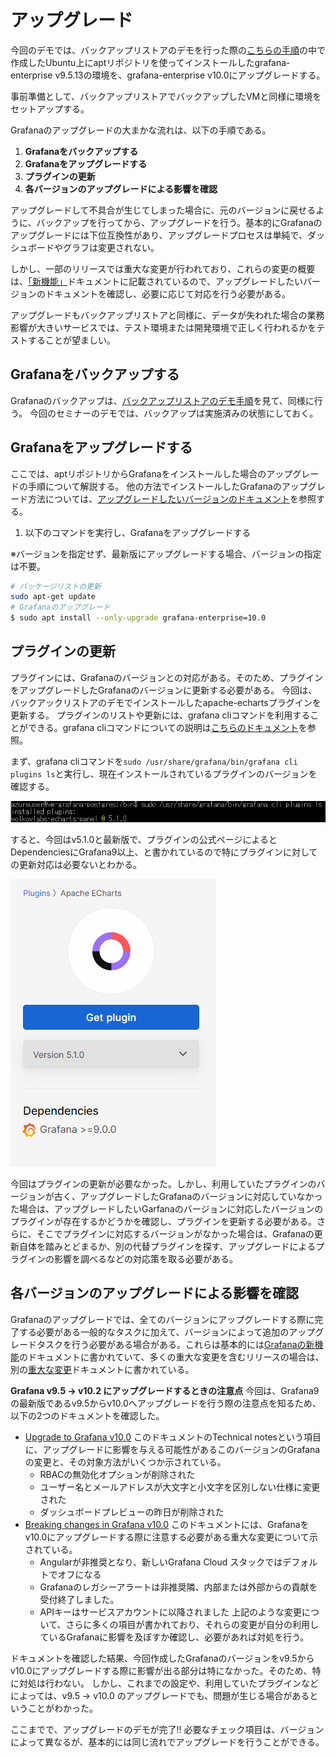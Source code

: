 # アップグレード
今回のデモでは、バックアップリストアのデモを行った際の[こちらの手順](../backup-restore/README.md)の中で作成したUbuntu上にaptリポジトリを使ってインストールしたgrafana-enterprise v9.5.13の環境を、grafana-enterprise v10.0にアップグレードする。

事前準備として、バックアップリストアでバックアップしたVMと同様に環境をセットアップする。

Grafanaのアップグレードの大まかな流れは、以下の手順である。

1. **Grafanaをバックアップする**
2. **Grafanaをアップグレードする**
3. **プラグインの更新**
4. **各バージョンのアップグレードによる影響を確認**

アップグレードして不具合が生じてしまった場合に、元のバージョンに戻せるように、バックアップを行ってから、アップグレードを行う。基本的にGrafanaのアップグレードには下位互換性があり、アップグレードプロセスは単純で、ダッシュボードやグラフは変更されない。

しかし、一部のリリースでは重大な変更が行われており、これらの変更の概要は、[「新機能」](https://grafana.com/docs/grafana/latest/whatsnew/)ドキュメントに記載されているので、アップグレードしたいバージョンのドキュメントを確認し、必要に応じて対応を行う必要がある。

アップグレードもバックアップリストアと同様に、データが失われた場合の業務影響が大きいサービスでは、テスト環境または開発環境で正しく行われるかをテストすることが望ましい。

## Grafanaをバックアップする
Grafanaのバックアップは、[バックアップリストアのデモ手順](../backup-restore/README.md)を見て、同様に行う。
今回のセミナーのデモでは、バックアップは実施済みの状態にしておく。

## Grafanaをアップグレードする
ここでは、aptリポジトリからGrafanaをインストールした場合のアップグレードの手順について解説する。
他の方法でインストールしたGrafanaのアップグレード方法については、[アップグレードしたいバージョンのドキュメント](https://grafana.com/docs/grafana/latest/upgrade-guide/upgrade-v10.2/)を参照する。

1. 以下のコマンドを実行し、Grafanaをアップグレードする

※バージョンを指定せず、最新版にアップグレードする場合、バージョンの指定は不要。
```bash
# パッケージリストの更新
sudo apt-get update
# Grafanaのアップグレード
$ sudo apt install --only-upgrade grafana-enterprise=10.0
```

## プラグインの更新
プラグインには、Grafanaのバージョンとの対応がある。そのため、プラグインをアップグレードしたGrafanaのバージョンに更新する必要がある。
今回は、バックアックリストアのデモでインストールしたapache-echartsプラグインを更新する。
プラグインのリストや更新には、grafana cliコマンドを利用することができる。grafana cliコマンドについての説明は[こちらのドキュメント](https://grafana.com/docs/grafana/latest/cli/)を参照。

まず、grafana cliコマンドを`sudo /usr/share/grafana/bin/grafana cli plugins ls`と実行し、現在インストールされているプラグインのバージョンを確認する。

![Alt text](./images/grafana-installed-plugins.png)

すると、今回はv5.1.0と最新版で、プラグインの公式ページによるとDependenciesにGrafana9以上、と書かれているので特にプラグインに対しての更新対応は必要ないとわかる。

![Alt text](./images/ApacheEChartsPageCapture.png)

今回はプラグインの更新が必要なかった。しかし、利用していたプラグインのバージョンが古く、アップグレードしたGrafanaのバージョンに対応していなかった場合は、アップグレードしたいGarfanaのバージョンに対応したバージョンのプラグインが存在するかどうかを確認し、プラグインを更新する必要がある。さらに、そこでプラグインに対応するバージョンがなかった場合は、Grafanaの更新自体を踏みとどまるか、別の代替プラグインを探す、アップグレードによるプラグインの影響を調べるなどの対応策を取る必要がある。

## 各バージョンのアップグレードによる影響を確認
Grafanaのアップグレードでは、全てのバージョンにアップグレードする際に完了する必要がある一般的なタスクに加えて、バージョンによって追加のアップグレードタスクを行う必要がある場合がある。これらは基本的には[Grafanaの新機能](https://grafana.com/docs/grafana/latest/whatsnew/)のドキュメントに書かれていて、多くの重大な変更を含むリリースの場合は、別の[重大な変更](https://grafana.com/docs/grafana/latest/breaking-changes/)ドキュメントに書かれている。

**Grafana v9.5 → v10.2 にアップグレードするときの注意点**
今回は、Grafana9の最新版であるv9.5からv10.0へアップグレードを行う際の注意点を知るため、以下の2つのドキュメントを確認した。
- [Upgrade to Grafana v10.0](https://grafana.com/docs/grafana/latest/upgrade-guide/upgrade-v10.0/#technical-notes)
  このドキュメントのTechnical notesという項目に、アップグレードに影響を与える可能性があるこのバージョンのGrafanaの変更と、その対象方法がいくつか示されている。
  - RBACの無効化オプションが削除された
  - ユーザー名とメールアドレスが大文字と小文字を区別しない仕様に変更された
  - ダッシュボードプレビューの昨日が削除された
- [Breaking changes in Grafana v10.0](https://grafana.com/docs/grafana/latest/breaking-changes/breaking-changes-v10-0/)
  このドキュメントには、Grafanaをv10.0にアップグレードする際に注意する必要がある重大な変更について示されている。
  - Angularが非推奨となり、新しいGrafana Cloud スタックではデフォルトでオフになる
  - Grafanaのレガシーアラートは非推奨隣、内部または外部からの貢献を受付終了しました。
  - APIキーはサービスアカウントに以降されました
  上記のような変更について、さらに多くの項目が書かれており、それらの変更が自分の利用しているGrafanaに影響を及ぼすか確認し、必要があれば対処を行う。

ドキュメントを確認した結果、今回作成したGrafanaのバージョンをv9.5からv10.0にアップグレードする際に影響が出る部分は特になかった。そのため、特に対処は行わない。
しかし、これまでの設定や、利用していたプラグインなどによっては、v9.5 → v10.0 のアップグレードでも、問題が生じる場合があるということがわかった。


ここまでで、アップグレードのデモが完了!!
必要なチェック項目は、バージョンによって異なるが、基本的には同じ流れでアップグレードを行うことができる。